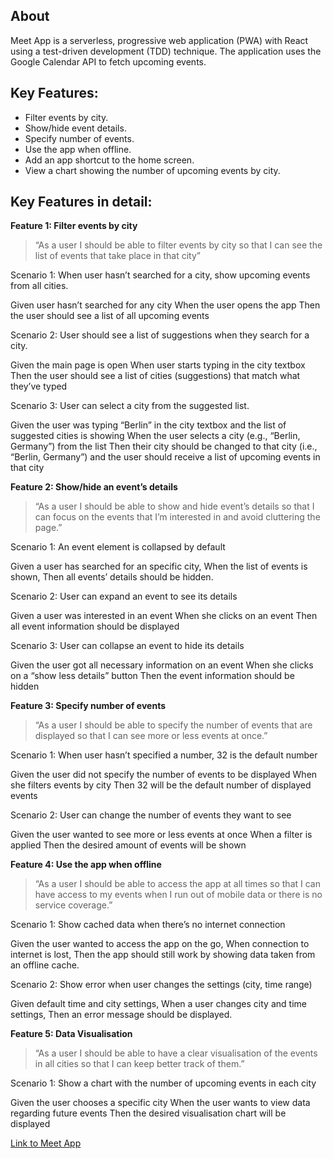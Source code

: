 ## About

Meet App is a serverless, progressive web application (PWA) with React using a test-driven development (TDD) technique. The application uses the Google Calendar API to fetch upcoming events.

## Key Features:

+ Filter events by city.
+ Show/hide event details.
+ Specify number of events.
+ Use the app when offline.
+ Add an app shortcut to the home screen.
+ View a chart showing the number of upcoming events by city.

## Key Features in detail:

**Feature 1: Filter events by city**

>“As a user I should be able to filter events by city so that I can see the list of events that take place in that city”

Scenario 1: When user hasn’t searched for a city, show upcoming events from all cities.

Given user hasn’t searched for any city
When the user opens the app
Then the user should see a list of all upcoming events

Scenario 2: User should see a list of suggestions when they search for a city.

Given the main page is open
When user starts typing in the city textbox
Then the user should see a list of cities (suggestions) that match what they’ve typed

Scenario 3: User can select a city from the suggested list.

Given the user was typing “Berlin” in the city textbox and the list of suggested cities is showing
When the user selects a city (e.g., “Berlin, Germany”) from the list
Then their city should be changed to that city (i.e., “Berlin, Germany”) and the user should receive a list of upcoming events in that city

**Feature 2: Show/hide an event’s details**

>“As a user I should be able to show and hide event’s details so that I can focus on the events that I’m interested in and avoid cluttering the page.”

Scenario 1: An event element is collapsed by default

Given a user has searched for an specific city,
When the list of events is shown,
Then all events’ details should be hidden.

Scenario 2: User can expand an event to see its details

Given a user was interested in an event
When she clicks on an event
Then all event information should be displayed

Scenario 3: User can collapse an event to hide its details

Given the user got all necessary information on an event
When she clicks on a “show less details” button
Then the event information should be hidden

**Feature 3: Specify number of events**

>“As a user I should be able to specify the number of events that are displayed so that I can see more or less events at once.”

Scenario 1: When user hasn’t specified a number, 32 is the default number

Given the user did not specify the number of events to be displayed
When she filters events by city
Then 32 will be the default number of displayed events

Scenario 2: User can change the number of events they want to see

Given the user wanted to see more or less events at once
When a filter is applied
Then the desired amount of events will be shown

**Feature 4: Use the app when offline**

>“As a user I should be able to access the app at all times so that I can have access to my events when I run out of mobile data or there is no service coverage.”

Scenario 1: Show cached data when there’s no internet connection

Given the user wanted to access the app on the go,
When connection to internet is lost,
Then the app should still work by showing data taken from an offline cache.

Scenario 2: Show error when user changes the settings (city, time range)

Given default time and city settings,
When a user changes city and time settings,
Then an error message should be displayed.

**Feature 5: Data Visualisation**

>“As a user I should be able to have a clear visualisation of the events in all cities so that I can keep better track of them.”

Scenario 1: Show a chart with the number of upcoming events in each city

Given the user chooses a specific city
When the user wants to view data regarding future events
Then the desired visualisation chart will be displayed


[Link to Meet App](https://franciscodiego64.github.io/meet/)
